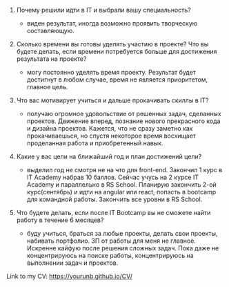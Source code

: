 
1. Почему решили идти в IT и выбрали вашу специальность?
    - виден результат, иногда возможно проявить творческую составляющую.
    
2. Сколько времени вы готовы уделять участию в проекте? Что вы будете делать, если времени потребуется больше для достижения результата на проекте?
    - могу постоянно уделять время проекту. Результат будет достигнут в любом случае, время не является приоритетом, главное цель.

3. Что вас мотивирует учиться и дальше прокачивать скиллы в IT?
    - получаю огромное удовольствие от решенных задач, сделанных проектов. Движение вперед, познание нового прекрасного кода и дизайна проектов. Кажется, что не сразу заметно как прокачиваешься, но спустя некоторое время восхищает проделанная работа и приобретенный навык. 

4.  Какие у вас цели на ближайший год и план достижений цели?
    - выделил год не смотря не на что для front-end. Закончил 1 курс в IT Academy набрав 10 баллов. Сейчас учусь на 2 курсе IT Academy и параллельно в RS School. Планирую закончить 2-ой курс(сентябрь) и идти на angular или react, попасть в bootcamp для командной работы. Закончить все уровни в RS School.

5. Что будете делать, если после IT Bootcamp вы не сможете найти работу в течение 6 месяцев?
    - буду учиться, браться за любые проекты, делать свои проекты, набивать портфолио. ЗП от работы для меня не главное. Искренне кайфую после решения сложных задач. Пока даже не концентрируюсь на поиске работы, концентрируюсь на выполнении задач и проектов.

Link to my CV: https://yourunb.github.io/CV/